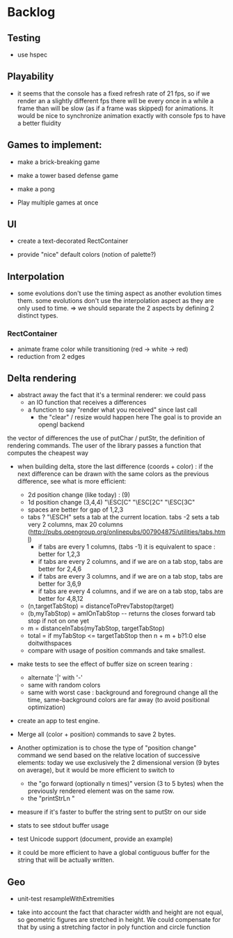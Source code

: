 
# Backlog

## Testing

- use hspec

## Playability

- it seems that the console has a fixed refresh rate of 21 fps, so if we render an a slightly different fps
there will be every once in a while a frame than will be slow (as if a frame was skipped) for animations.
It would be nice to synchronize animation exactly with console fps to have a better fluidity

## Games to implement:
- make a brick-breaking game
- make a tower based defense game
- make a pong

- Play multiple games at once

## UI

- create a text-decorated RectContainer

- provide "nice" default colors (notion of palette?)

## Interpolation

- some evolutions don't use the timing aspect as another evolution times them.
some evolutions don't use the interpolation aspect as they are only used to time.
=> we should separate the 2 aspects by defining 2 distinct types.

### RectContainer
- animate frame color while transitioning (red -> white -> red)
- reduction from 2 edges

## Delta rendering

- abstract away the fact that it's a terminal renderer: we could pass
  - an IO function that receives a differences
  - a function to say "render what you received" since last call
    - the "clear" / resize would happen here
The goal is to provide an opengl backend

the vector of differences
the use of putChar / putStr, the definition of rendering commands.
The user of the library passes a function that computes the cheapest way

- when building delta, store the last difference (coords + color) : if the next difference
can be drawn with the same colors as the previous difference, see what is more efficient:
  - 2d position change (like today) : (9)
  - 1d position change                (3,4,4) "\ESC[C" "\ESC[2C" "\ESC[3C"
  - spaces are better for gap of 1,2,3
  - tabs ? "\ESCH" sets a tab at the current location. tabs -2 sets a tab very 2 columns,
    max 20 columns (http://pubs.opengroup.org/onlinepubs/007904875/utilities/tabs.html)
    - if tabs are every 1 columns, (tabs -1) it is equivalent to space : better for 1,2,3
    - if tabs are every 2 columns, and if we are on a tab stop, tabs are better for 2,4,6
    - if tabs are every 3 columns, and if we are on a tab stop, tabs are better for 3,6,9
    - if tabs are every 4 columns, and if we are on a tab stop, tabs are better for 4,8,12
   - (n,targetTabStop) = distanceToPrevTabstop(target)
   - (b,myTabStop) = amIOnTabStop -- returns the closes forward tab stop if not on one yet
   - m = distanceInTabs(myTabStop, targetTabStop)
   - total = if myTabStop <= targetTabStop then n + m + b?1:0 else doitwithspaces
   - compare with usage of position commands and take smallest.

- make tests to see the effect of buffer size on screen tearing :
  - alternate '|' with '-'
  - same with random colors
  - same with worst case : background and foreground change all the time,
        same-background colors are far away (to avoid positional optimization)
- create an app to test engine.

- Merge all (color + position) commands to save 2 bytes.
- Another optimization is to chose the type of "position change"
command we send based on the relative location of successive elements: today
we use exclusively the 2 dimensional version (9 bytes on average), but it would
be more efficient to switch to
  - the "go forward (optionally n times)" version (3 to 5 bytes) when the
  previously rendered element was on the same row.
  - the "printStrLn "

- measure if it's faster to buffer the string sent to putStr on our side

- stats to see stdout buffer usage

- test Unicode support (document, provide an example)

- it could be more efficient to have a global contiguous buffer for the string that will be actually written.

## Geo

- unit-test resampleWithExtremities

- take into account the fact that character width and height are not equal,
so geometric figures are stretched in height. We could compensate for that by using
a stretching factor in poly function and circle function
